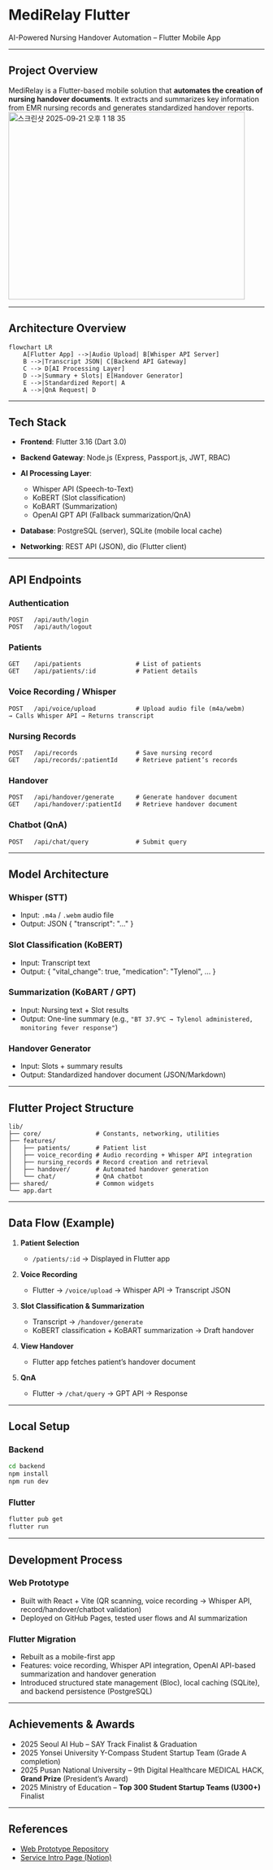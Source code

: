# MediRelay Flutter

AI-Powered Nursing Handover Automation – Flutter Mobile App

---

## Project Overview

MediRelay is a Flutter-based mobile solution that **automates the creation of nursing handover documents**.
It extracts and summarizes key information from EMR nursing records and generates standardized handover reports.
<img width="465" height="369" alt="스크린샷 2025-09-21 오후 1 18 35" src="https://github.com/user-attachments/assets/fcb1a7d5-c672-4864-8959-9ea2decb5e29" />

---

## Architecture Overview

```mermaid
flowchart LR
    A[Flutter App] -->|Audio Upload| B[Whisper API Server]
    B -->|Transcript JSON| C[Backend API Gateway]
    C --> D[AI Processing Layer]
    D -->|Summary + Slots| E[Handover Generator]
    E -->|Standardized Report| A
    A -->|QnA Request| D
```

---

## Tech Stack

* **Frontend**: Flutter 3.16 (Dart 3.0)
* **Backend Gateway**: Node.js (Express, Passport.js, JWT, RBAC)
* **AI Processing Layer**:

  * Whisper API (Speech-to-Text)
  * KoBERT (Slot classification)
  * KoBART (Summarization)
  * OpenAI GPT API (Fallback summarization/QnA)
* **Database**: PostgreSQL (server), SQLite (mobile local cache)
* **Networking**: REST API (JSON), dio (Flutter client)

---

## API Endpoints

### Authentication

```
POST   /api/auth/login
POST   /api/auth/logout
```

### Patients

```
GET    /api/patients               # List of patients
GET    /api/patients/:id           # Patient details
```

### Voice Recording / Whisper

```
POST   /api/voice/upload           # Upload audio file (m4a/webm)
→ Calls Whisper API → Returns transcript
```

### Nursing Records

```
POST   /api/records                # Save nursing record
GET    /api/records/:patientId     # Retrieve patient’s records
```

### Handover

```
POST   /api/handover/generate      # Generate handover document
GET    /api/handover/:patientId    # Retrieve handover document
```

### Chatbot (QnA)

```
POST   /api/chat/query             # Submit query
```

---

## Model Architecture

### Whisper (STT)

* Input: `.m4a` / `.webm` audio file
* Output: JSON { "transcript": "..." }

### Slot Classification (KoBERT)

* Input: Transcript text
* Output: { "vital\_change": true, "medication": "Tylenol", ... }

### Summarization (KoBART / GPT)

* Input: Nursing text + Slot results
* Output: One-line summary (e.g., `"BT 37.9℃ → Tylenol administered, monitoring fever response"`)

### Handover Generator

* Input: Slots + summary results
* Output: Standardized handover document (JSON/Markdown)

---

## Flutter Project Structure

```
lib/
├── core/               # Constants, networking, utilities
├── features/
│   ├── patients/       # Patient list
│   ├── voice_recording # Audio recording + Whisper API integration
│   ├── nursing_records # Record creation and retrieval
│   ├── handover/       # Automated handover generation
│   └── chat/           # QnA chatbot
├── shared/             # Common widgets
└── app.dart
```

---

## Data Flow (Example)

1. **Patient Selection**

   * `/patients/:id` → Displayed in Flutter app

2. **Voice Recording**

   * Flutter → `/voice/upload` → Whisper API → Transcript JSON

3. **Slot Classification & Summarization**

   * Transcript → `/handover/generate`
   * KoBERT classification + KoBART summarization → Draft handover

4. **View Handover**

   * Flutter app fetches patient’s handover document

5. **QnA**

   * Flutter → `/chat/query` → GPT API → Response

---

## Local Setup

### Backend

```bash
cd backend
npm install
npm run dev
```

### Flutter

```bash
flutter pub get
flutter run
```

---

## Development Process

### Web Prototype

* Built with React + Vite (QR scanning, voice recording → Whisper API, record/handover/chatbot validation)
* Deployed on GitHub Pages, tested user flows and AI summarization

### Flutter Migration

* Rebuilt as a mobile-first app
* Features: voice recording, Whisper API integration, OpenAI API-based summarization and handover generation
* Introduced structured state management (Bloc), local caching (SQLite), and backend persistence (PostgreSQL)

---

## Achievements & Awards

* 2025 Seoul AI Hub – SAY Track Finalist & Graduation
* 2025 Yonsei University Y-Compass Student Startup Team (Grade A completion)
* 2025 Pusan National University – 9th Digital Healthcare MEDICAL HACK, **Grand Prize** (President’s Award)
* 2025 Ministry of Education – **Top 300 Student Startup Teams (U300+)** Finalist

---

## References

* [Web Prototype Repository](https://github.com/5seoyoung/medirelay-prototype)
* [Service Intro Page (Notion)](https://unleashed-oil-858.notion.site/medix-medirelay)
